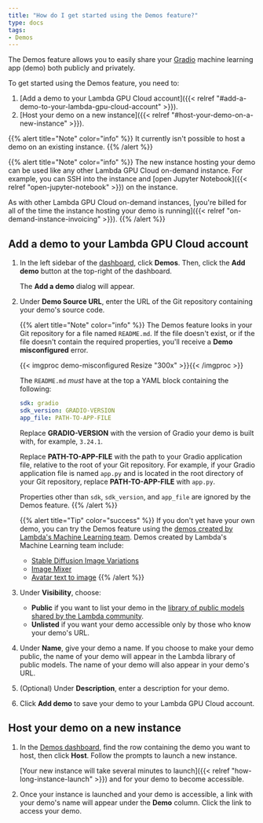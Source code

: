 ```yaml
---
title: "How do I get started using the Demos feature?"
type: docs
tags:
- Demos
---
```


The Demos feature allows you to easily share your
[Gradio](https://gradio.app/) machine learning app (demo) both publicly and
privately.

To get started using the Demos feature, you need to:

1. [Add a demo to your Lambda GPU Cloud account]({{< relref "#add-a-demo-to-your-lambda-gpu-cloud-account" >}}).
1. [Host your demo on a new instance]({{< relref "#host-your-demo-on-a-new-instance" >}}).

{{% alert title="Note" color="info" %}}
It currently isn't possible to host a demo on an existing instance.
{{% /alert %}}

{{% alert title="Note" color="info" %}}
The new instance hosting your demo can be used like any other Lambda GPU Cloud
on-demand instance. For example, you can SSH into the instance and
[open Jupyter Notebook]({{< relref "open-jupyter-notebook" >}}) on the
instance.

As with other Lambda GPU Cloud on-demand instances,
[you're billed for all of the time the instance hosting your demo is running]({{< relref "on-demand-instance-invoicing" >}}).
{{% /alert %}}

## Add a demo to your Lambda GPU Cloud account

1. In the left sidebar of the
   [dashboard](https://cloud.lambdalabs.com/instances), click **Demos**. Then,
   click the **Add demo** button at the top-right of the dashboard.

   The **Add a demo** dialog will appear.

1. Under **Demo Source URL**, enter the URL of the Git repository containing
   your demo's source code.

   {{% alert title="Note" color="info" %}}
   The Demos feature looks in your Git repository for a file named
   `README.md`. If the file doesn't exist, or if the file doesn't contain the
   required properties, you'll receive a **Demo misconfigured** error.

   {{< imgproc demo-misconfigured Resize "300x" >}}{{< /imgproc >}}

   The `README.md` _must_ have at the top a YAML block containing the
   following:

   ```yaml
   sdk: gradio
   sdk_version: GRADIO-VERSION
   app_file: PATH-TO-APP-FILE
   ```

   Replace **GRADIO-VERSION** with the version of Gradio your demo is built
   with, for example, `3.24.1`.

   Replace **PATH-TO-APP-FILE** with the path to your Gradio application file,
   relative to the root of your Git repository. For example, if your Gradio
   application file is named `app.py` and is located in the root directory of
   your Git repository, replace **PATH-TO-APP-FILE** with `app.py`.

   Properties other than `sdk`, `sdk_version`, and `app_file` are ignored by
   the Demos feature.
   {{% /alert %}}

   <!-- TODO: Add info WRT:
                1. Repo validation
                2. AUTOMATIC1111
                3. GitHub/GitLab/HF
   -->

   {{% alert title="Tip" color="success" %}}
   If you don't yet have your own demo, you can try the Demos feature using
   the
   [demos created by Lambda's Machine Learning team](https://huggingface.co/lambdalabs).
   Demos created by Lambda's Machine Learning team include:

   - [Stable Diffusion Image Variations](https://huggingface.co/spaces/lambdalabs/stable-diffusion-image-variations)
   - [Image Mixer](https://huggingface.co/spaces/lambdalabs/image-mixer-demo)
   - [Avatar text to image](https://huggingface.co/spaces/lambdalabs/text-to-avatar)
   {{% /alert %}}

1. Under **Visibility**, choose:

   - **Public** if you want to list your demo in the
     [library of public models shared by the Lambda community](https://cloud.lambdalabs.com/demos).
   - **Unlisted** if you want your demo accessible only by those who know your
     demo's URL.

1. Under **Name**, give your demo a name. If you choose to make your demo
   public, the name of your demo will appear in the Lambda library of public
   models. The name of your demo will also appear in your demo's URL.

1. (Optional) Under **Description**, enter a description for your demo.

   <!-- TODO: Add what the description is used for. -->

1. Click **Add demo** to save your demo to your Lambda GPU Cloud account.

## Host your demo on a new instance

1. In the [Demos dashboard](https://cloud.lambdalabs.com/edit-demos), find the
   row containing the demo you want to host, then click **Host**. Follow the
   prompts to launch a new instance.

   [Your new instance will take several minutes to launch]({{< relref "how-long-instance-launch" >}})
   and for your demo to become accessible.

   <!-- TODO: Update how-long-instance-launch to mention Demos. -->

1. Once your instance is launched and your demo is accessible, a link with
   your demo's name will appear under the **Demo** column. Click the link to
   access your demo.
